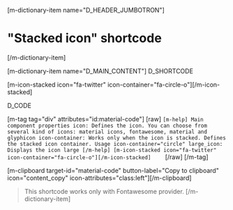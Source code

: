 [m-dictionary-item name="D_HEADER_JUMBOTRON"]
  # "Stacked icon" shortcode
[/m-dictionary-item]

[m-dictionary-item name="D_MAIN_CONTENT"]
  D_SHORTCODE

  [m-icon-stacked icon="fa-twitter" icon-container="fa-circle-o"][/m-icon-stacked]  

  D_CODE

  [m-tag tag="div" attributes="id:material-code"]
    [raw]
    ```
    [m-help]
      Main component properties
      icon: Defines the icon. You can choose from several kind of icons: material icons, fontawesome, material and glyphicon
      icon-container: Works only when the icon is stacked. Defines the stacked icon container. Usage icon-container="circle"
      large_icon: Displays the icon large
    [/m-help]
    [m-icon-stacked icon="fa-twitter" icon-container="fa-circle-o"][/m-icon-stacked]    
    ```
    [/raw]
  [/m-tag]  

  [m-clipboard target-id="material-code" button-label="Copy to clipboard" icon="content_copy" icon-attributes="class:left"][/m-clipboard]

  > This shortcode works only with Fontawesome provider.
[/m-dictionary-item]
